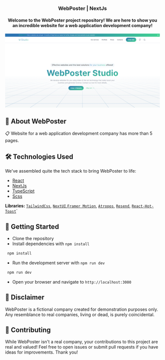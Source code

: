 # <h3 align="center">WebPoster | NextJs</h3>

<h4 align="center">Welcome to the WebPoster project repository! We are here to show you an incredible website for a web application development company!</h3>

[![Banner](./public/BannerWebPoster.png)](https://web-poster-nextjs.vercel.app)

## 🤖 About WebPoster

📋 Website for a web application development company has more than 5 pages.

## 🛠 Technologies Used

We've assembled quite the tech stack to bring WebPoster to life:

- [React](https://react.dev/)
- [NextJs](https://nextjs.org/)
- [TypeScript](https://www.typescriptlang.org/)
- [Scss](https://sasscss.org/)

**Libraries:** [`TailwindCss`](https://tailwindcss.com/), [`NextUI`](https://nextui.org/),[`Framer Motion`](https://www.framer.com/motion/), [`Atropos`](https://atroposjs.com/), [`Resend`](https://resend.com/), [`React-Hot-Toast`](https://react-hot-toast.com/)`

## 🚀 Getting Started

- Clone the repository
- Install dependencies with `npm install`

```bash
 npm install
```

- Run the development server with `npm run dev`

```bash
 npm run dev
```

- Open your browser and navigate to `http://localhost:3000`

## 📜 Disclaimer

WebPoster is a fictional company created for demonstration purposes only. Any resemblance to real companies, living or dead, is purely coincidental.

## 🤝 Contributing

While WebPoster isn't a real company, your contributions to this project are real and valued! Feel free to open issues or submit pull requests if you have ideas for improvements. Thank you!
